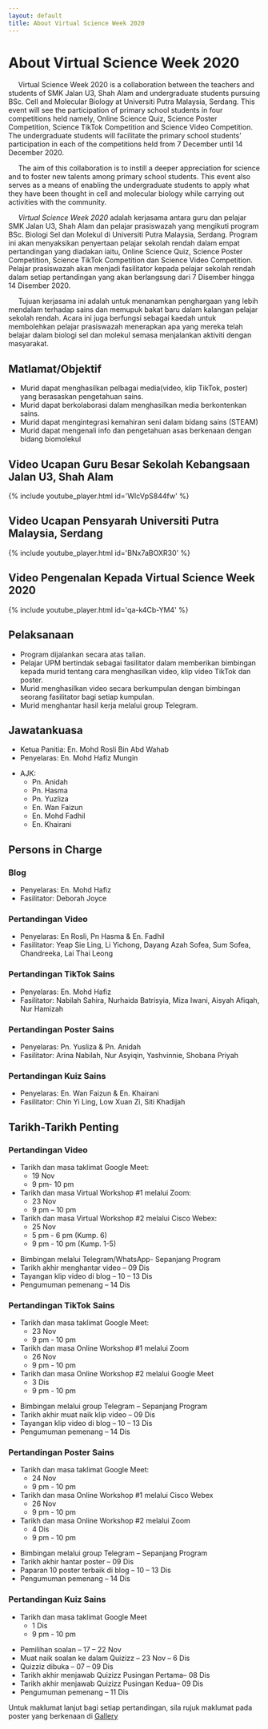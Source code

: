 ```yaml
---
layout: default
title: About Virtual Science Week 2020
---
```


<h1 class="pageTitle">About Virtual Science Week 2020</h1>

 &nbsp;&nbsp;&nbsp;&nbsp;&nbsp;Virtual Science Week 2020 is a collaboration between the teachers and students of SMK Jalan U3, Shah Alam and undergraduate students pursuing BSc. Cell and Molecular Biology at Universiti Putra Malaysia, Serdang. This event will see the participation of primary school students in four competitions held namely, Online Science Quiz, Science Poster Competition, Science TikTok Competition and Science Video Competition. The undergraduate students will facilitate the primary school students’ participation in each of the competitions held from 7 December until 14 December 2020.

&nbsp;&nbsp;&nbsp;&nbsp;&nbsp;The aim of this collaboration is to instill a deeper appreciation for science and to foster new talents among primary school students. This event also serves as a means of enabling the undergraduate students to apply what they have been thought in cell and molecular biology while carrying out activities with the community. 

&nbsp;&nbsp;&nbsp;&nbsp;&nbsp;*Virtual Science Week 2020* adalah kerjasama antara guru dan pelajar SMK Jalan U3, Shah Alam dan pelajar prasiswazah yang mengikuti program BSc. Biologi Sel dan Molekul di Universiti Putra Malaysia, Serdang. Program ini akan menyaksikan penyertaan pelajar sekolah rendah dalam empat pertandingan yang diadakan iaitu, Online Science Quiz, Science Poster Competition, Science TikTok Competition dan Science Video Competition. Pelajar prasiswazah akan menjadi fasilitator kepada pelajar sekolah rendah dalam setiap pertandingan yang akan berlangsung dari 7 Disember hingga 14 Disember 2020.

&nbsp;&nbsp;&nbsp;&nbsp;&nbsp;Tujuan kerjasama ini adalah untuk menanamkan penghargaan yang lebih mendalam terhadap sains dan memupuk bakat baru dalam kalangan pelajar sekolah rendah. Acara ini juga berfungsi sebagai kaedah untuk membolehkan pelajar prasiswazah menerapkan apa yang mereka telah belajar dalam biologi sel dan molekul semasa menjalankan aktiviti dengan masyarakat.

## Matlamat/Objektif
- Murid dapat menghasilkan pelbagai media(video, klip TikTok, poster) yang berasaskan pengetahuan sains.
- Murid dapat berkolaborasi dalam menghasilkan media berkontenkan sains.
- Murid dapat mengintegrasi kemahiran seni dalam bidang sains (STEAM)
- Murid dapat mengenali info dan pengetahuan asas berkenaan dengan bidang biomolekul

## Video Ucapan Guru Besar Sekolah Kebangsaan Jalan U3, Shah Alam
{% include youtube_player.html id='WIcVpS844fw' %}

## Video Ucapan Pensyarah Universiti Putra Malaysia, Serdang
{% include youtube_player.html id='BNx7aBOXR30' %}

## Video Pengenalan Kepada Virtual Science Week 2020
{% include youtube_player.html id='qa-k4Cb-YM4' %}

## Pelaksanaan
- Program dijalankan secara atas talian.
- Pelajar UPM bertindak sebagai fasilitator dalam memberikan bimbingan kepada murid tentang cara menghasilkan video, klip video TikTok dan poster.
- Murid menghasilkan video secara berkumpulan dengan bimbingan seorang fasilitator bagi setiap kumpulan.
- Murid menghantar hasil kerja melalui group Telegram.

## Jawatankuasa
- Ketua Panitia: En. Mohd Rosli Bin Abd Wahab
- Penyelaras: En. Mohd Hafiz Mungin
* AJK: 
    - Pn. Anidah
    - Pn. Hasma 
    - Pn. Yuzliza 
    - En. Wan Faizun
    - En. Mohd Fadhil
    - En. Khairani
 
## Persons in Charge
 
### Blog
- Penyelaras: En. Mohd Hafiz
- Fasilitator: Deborah Joyce

### Pertandingan Video
- Penyelaras: En Rosli, Pn Hasma & En. Fadhil
- Fasilitator: Yeap Sie Ling, Li Yichong, Dayang Azah Sofea, Sum Sofea, Chandreeka, Lai Thai Leong

### Pertandingan TikTok Sains
- Penyelaras: En. Mohd Hafiz
- Fasilitator: Nabilah Sahira, Nurhaida Batrisyia, Miza Iwani, Aisyah Afiqah, Nur Hamizah

### Pertandingan Poster Sains
- Penyelaras: Pn. Yusliza & Pn. Anidah
- Fasilitator: Arina Nabilah, Nur Asyiqin, Yashvinnie, Shobana Priyah

### Pertandingan Kuiz Sains
- Penyelaras: En. Wan Faizun & En. Khairani 
- Fasilitator: Chin Yi Ling, Low Xuan Zi, Siti Khadijah

## Tarikh-Tarikh Penting

### Pertandingan Video
* Tarikh dan masa taklimat Google Meet:
    - 19 Nov
    - 9 pm- 10 pm
* Tarikh dan masa Virtual Workshop #1 melalui Zoom: 
    - 23 Nov
    - 9 pm – 10 pm
* Tarikh dan masa Virtual Workshop #2 melalui Cisco Webex:
    - 25 Nov
    - 5 pm - 6 pm  (Kump. 6)
    - 9 pm - 10 pm (Kump. 1-5)
- Bimbingan melalui Telegram/WhatsApp- Sepanjang Program
- Tarikh akhir menghantar video – 09 Dis
- Tayangan klip video di blog – 10 – 13 Dis
- Pengumuman pemenang – 14 Dis

### Pertandingan TikTok Sains
* Tarikh dan masa taklimat Google Meet: 
    - 23 Nov
    - 9 pm - 10 pm
* Tarikh dan masa Online Workshop #1 melalui Zoom
    - 26 Nov
    - 9 pm - 10 pm
* Tarikh dan masa Online Workshop #2 melalui Google Meet
    - 3 Dis
    - 9 pm - 10 pm
- Bimbingan melalui group Telegram – Sepanjang Program
- Tarikh akhir muat naik klip video – 09 Dis
- Tayangan klip video di blog – 10 – 13 Dis
- Pengumuman pemenang – 14 Dis

### Pertandingan Poster Sains
* Tarikh dan masa taklimat Google Meet:
    - 24 Nov
    - 9 pm - 10 pm
* Tarikh dan masa Online Workshop #1 melalui Cisco Webex
    - 26 Nov
    - 9 pm - 10 pm
* Tarikh dan masa Online Workshop #2 melalui Zoom
    - 4 Dis 
    - 9 pm - 10 pm
- Bimbingan melalui group Telegram – Sepanjang Program
- Tarikh akhir hantar poster – 09 Dis
- Paparan 10 poster terbaik di blog – 10 – 13 Dis
- Pengumuman pemenang – 14 Dis

### Pertandingan Kuiz Sains
* Tarikh dan masa taklimat Google Meet
    - 1 Dis
    - 9 pm - 10 pm
- Pemilihan soalan – 17 – 22 Nov
- Muat naik soalan ke dalam Quizizz – 23 Nov – 6 Dis
- Quizziz dibuka – 07 – 09 Dis
- Tarikh akhir menjawab Quizizz Pusingan Pertama– 08 Dis 
- Tarikh akhir menjawab Quizizz Pusingan Kedua– 09 Dis
- Pengumuman pemenang – 11 Dis

Untuk maklumat lanjut bagi setiap pertandingan, sila rujuk maklumat pada poster yang berkenaan di [Gallery](https://vsw2020.site/gallery/)







